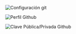 ![Configuración git](https://drive.google.com/file/d/1d1xy-O1dR34ZDotmbl8Y64VFz-cSWzbg/view?usp=drive_link)

![Perfil Github](https://drive.google.com/file/d/1B4hk70BPpAJ-k1bRRonW-xIN9chpplUE/view?usp=drive_link)

![Clave Pública/Privada Github](https://drive.google.com/file/d/1Fgc5VzMGDPgATd6Y2YzBlrKyQ7Tn9-nH/view?usp=drive_link)